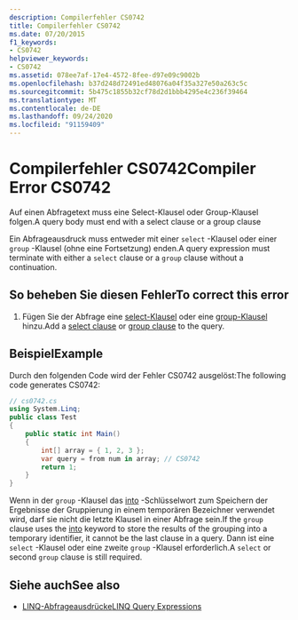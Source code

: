 ```yaml
---
description: Compilerfehler CS0742
title: Compilerfehler CS0742
ms.date: 07/20/2015
f1_keywords:
- CS0742
helpviewer_keywords:
- CS0742
ms.assetid: 078ee7af-17e4-4572-8fee-d97e09c9002b
ms.openlocfilehash: b37d248d72491ed48076a04f35a327e50a263c5c
ms.sourcegitcommit: 5b475c1855b32cf78d2d1bbb4295e4c236f39464
ms.translationtype: MT
ms.contentlocale: de-DE
ms.lasthandoff: 09/24/2020
ms.locfileid: "91159409"
---
```

# <a name="compiler-error-cs0742"></a><span data-ttu-id="6ff21-103">Compilerfehler CS0742</span><span class="sxs-lookup"><span data-stu-id="6ff21-103">Compiler Error CS0742</span></span>

<span data-ttu-id="6ff21-104">Auf einen Abfragetext muss eine Select-Klausel oder Group-Klausel folgen.</span><span class="sxs-lookup"><span data-stu-id="6ff21-104">A query body must end with a select clause or a group clause</span></span>  
  
 <span data-ttu-id="6ff21-105">Ein Abfrageausdruck muss entweder mit einer `select` -Klausel oder einer `group` -Klausel (ohne eine Fortsetzung) enden.</span><span class="sxs-lookup"><span data-stu-id="6ff21-105">A query expression must terminate with either a `select` clause or a `group` clause without a continuation.</span></span>  
  
## <a name="to-correct-this-error"></a><span data-ttu-id="6ff21-106">So beheben Sie diesen Fehler</span><span class="sxs-lookup"><span data-stu-id="6ff21-106">To correct this error</span></span>  
  
1. <span data-ttu-id="6ff21-107">Fügen Sie der Abfrage eine [select-Klausel](../language-reference/keywords/select-clause.md) oder eine [group-Klausel](../language-reference/keywords/group-clause.md) hinzu.</span><span class="sxs-lookup"><span data-stu-id="6ff21-107">Add a [select clause](../language-reference/keywords/select-clause.md) or [group clause](../language-reference/keywords/group-clause.md) to the query.</span></span>  
  
## <a name="example"></a><span data-ttu-id="6ff21-108">Beispiel</span><span class="sxs-lookup"><span data-stu-id="6ff21-108">Example</span></span>  

 <span data-ttu-id="6ff21-109">Durch den folgenden Code wird der Fehler CS0742 ausgelöst:</span><span class="sxs-lookup"><span data-stu-id="6ff21-109">The following code generates CS0742:</span></span>  
  
```csharp  
// cs0742.cs  
using System.Linq;  
public class Test  
{  
    public static int Main()  
    {  
        int[] array = { 1, 2, 3 };  
        var query = from num in array; // CS0742  
        return 1;  
    }  
}  
```  
  
 <span data-ttu-id="6ff21-110">Wenn in der `group` -Klausel das [into](../language-reference/keywords/into.md) -Schlüsselwort zum Speichern der Ergebnisse der Gruppierung in einem temporären Bezeichner verwendet wird, darf sie nicht die letzte Klausel in einer Abfrage sein.</span><span class="sxs-lookup"><span data-stu-id="6ff21-110">If the `group` clause uses the [into](../language-reference/keywords/into.md) keyword to store the results of the grouping into a temporary identifier, it cannot be the last clause in a query.</span></span> <span data-ttu-id="6ff21-111">Dann ist eine `select` -Klausel oder eine zweite `group` -Klausel erforderlich.</span><span class="sxs-lookup"><span data-stu-id="6ff21-111">A `select` or second `group` clause is still required.</span></span>  
  
## <a name="see-also"></a><span data-ttu-id="6ff21-112">Siehe auch</span><span class="sxs-lookup"><span data-stu-id="6ff21-112">See also</span></span>

- [<span data-ttu-id="6ff21-113">LINQ-Abfrageausdrücke</span><span class="sxs-lookup"><span data-stu-id="6ff21-113">LINQ Query Expressions</span></span>](../linq/index.md)
